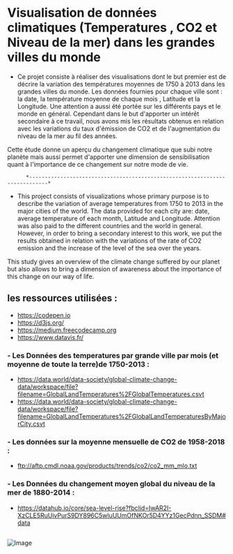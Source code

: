 # Visualisation de données climatiques (Temperatures , CO2 et Niveau de la mer) dans les grandes villes du monde

* Ce projet consiste à réaliser des visualisations dont le but premier est de décrire la variation des températures moyennes de 1750 à 2013 dans les grandes villes du monde. Les données fournies pour chaque ville sont : la date, la température moyenne de chaque mois , Latitude et la Longitude.  Une attention a aussi été portée sur les différents pays et le monde en général.
Cependant dans le but d'apporter un intérêt secondaire à ce travail, nous avons mis les résultats obtenus en relation avec les variations du taux d'émission de CO2 et de l'augmentation du niveau de la mer au fil des années.

Cette étude donne un aperçu du changement climatique que subi notre planète mais aussi permet d'apporter une dimension de sensibilisation quant à l'importance de ce changement sur notre mode de vie.




          *----------------------------------------------------------------------------*
                      
                      
* This project consists of visualizations whose primary purpose is to describe the variation of average temperatures from 1750 to 2013 in the major cities of the world. The data provided for each city are: date, average temperature of each month, Latitude and Longitude. Attention was also paid to the different countries and the world in general.
However, in order to bring a secondary interest to this work, we put the results obtained in relation with the variations of the rate of CO2 emission and the increase of the level of the sea over the years.

This study gives an overview of the climate change suffered by our planet but also allows to bring a dimension of awareness about the importance of this change on our way of life.


## les ressources utilisées :
- https://codepen.io
- https://d3js.org/
- https://medium.freecodecamp.org
- https://www.datavis.fr/
### - Les Données des temperatures par grande ville par mois (et moyenne de toute la terre)de 1750-2013 :
- https://data.world/data-society/global-climate-change-data/workspace/file?filename=GlobalLandTemperatures%2FGlobalTemperatures.csvt
- https://data.world/data-society/global-climate-change-data/workspace/file?filename=GlobalLandTemperatures%2FGlobalLandTemperaturesByMajorCity.csvt
### - Les données sur la moyenne mensuelle de CO2 de 1958-2018 :
- ftp://aftp.cmdl.noaa.gov/products/trends/co2/co2_mm_mlo.txt
### - Les Données du changement moyen global du niveau de la mer de 1880-2014 :
- https://datahub.io/core/sea-level-rise?fbclid=IwAR2I-XzCLE5RuUivPurS9DY896C5wluUUmOfNKOr5D4YYz1GecPdnn_SSDM#data

## 
![Image](https://image.noelshack.com/fichiers/2019/03/5/1547852181-map.jpg)
